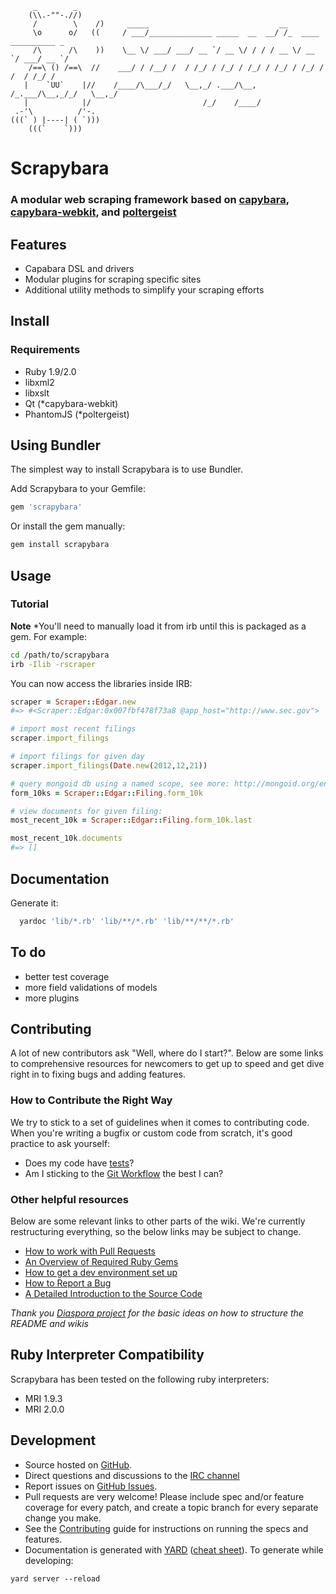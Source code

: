 	     _        _
	    (\\.-""-.//)
	     /        \    /)     _____                             __                    
	     \o      o/   ((     / ___/______________ _____  __  __/ /_  ____ __________ _
	     /\      /\    ))    \__ \/ ___/ ___/ __ `/ __ \/ / / / __ \/ __ `/ ___/ __ `/
	    /==\ () /==\  //    ___/ / /__/ /  / /_/ / /_/ / /_/ / /_/ / /_/ / /  / /_/ / 
	   |    `UU`    |//    /____/\___/_/   \__,_/ .___/\__, /_.___/\__,_/_/   \__,_/  
	   |            |/                         /_/    /____/
	 .-'\          /'-.
	(((` ) |----| ( `)))
	    (((`    `)))

# Scrapybara
### A modular web scraping framework based on [capybara](https://github.com/jnicklas/capybara), [capybara-webkit](https://github.com/thoughtbot/capybara-webkit), and [poltergeist](https://github.com/jonleighton/poltergeist)

## Features

* Capabara DSL and drivers
* Modular plugins for scraping specific sites
* Additional utility methods to simplify your scraping efforts

## Install

### Requirements

* Ruby 1.9/2.0
* libxml2
* libxslt
* Qt (*capybara-webkit)
* PhantomJS (*poltergeist)

## Using Bundler

The simplest way to install Scrapybara is to use Bundler.

Add Scrapybara to your Gemfile:

```ruby
gem 'scrapybara'
```

Or install the gem manually:

```sh
gem install scrapybara
```

## Usage

### Tutorial

**Note** *You'll need to manually load it from irb until this is packaged as a gem. For example:

```sh
cd /path/to/scrapybara
irb -Ilib -rscraper
```

You can now access the libraries inside IRB:

```ruby
scraper = Scraper::Edgar.new
#=> #<Scraper::Edgar:0x007fbf478f73a8 @app_host="http://www.sec.gov">

# import most recent filings
scraper.import_filings

# import filings for given day
scraper.import_filings(Date.new(2012,12,21))

# query mongoid db using a named scope, see more: http://mongoid.org/en/mongoid/docs/querying.html
form_10ks = Scraper::Edgar::Filing.form_10k

# view documents for given filing:
most_recent_10k = Scraper::Edgar::Filing.form_10k.last

most_recent_10k.documents
#=> []
```

## Documentation

Generate it: 

```sh
  yardoc 'lib/*.rb' 'lib/**/*.rb' 'lib/**/**/*.rb'
```

## To do

* better test coverage
* more field validations of models
* more plugins

## Contributing

A lot of new contributors ask "Well, where do I start?". Below are some links to comprehensive resources for newcomers to get up to speed and get dive right in to fixing bugs and adding features.

### How to Contribute the Right Way

We try to stick to a set of guidelines when it comes to contributing code. When you're writing a bugfix or custom code from scratch, it's good practice to ask yourself:

* Does my code have [tests](https://github.com/jgrevich/scrapybara/wiki/Testing-workflow)?
* Am I sticking to the [Git Workflow](https://github.com/jgrevich/scrapybara/wiki/Git-Workflow) the best I can?

### Other helpful resources

Below are some relevant links to other parts of the wiki. We're currently restructuring everything, so the below links may be subject to change.

* [How to work with Pull Requests](https://github.com/jgrevich/scrapybara/wiki/Merging-Pull-Requests)
* [An Overview of Required Ruby Gems](https://github.com/jgrevich/scrapybara/wiki/Overview-of-Required-Gems)
* [How to get a dev environment set up](https://github.com/jgrevich/scrapybara/wiki/Installing-and-Running)
* [How to Report a Bug](https://github.com/jgrevich/scrapybara/wiki/Report-a-Bug)
* [A Detailed Introduction to the Source Code](https://github.com/jgrevich/scrapybara/wiki/An-Introduction-to-the-Source-Code)

*Thank you [Diaspora project](https://github.com/diaspora/diaspora) for the basic ideas on how to structure the README and wikis*

## Ruby Interpreter Compatibility

Scrapybara has been tested on the following ruby interpreters:

* MRI 1.9.3
* MRI 2.0.0

## Development

* Source hosted on [GitHub](https://github.com/jgrevich/scrapybara).
* Direct questions and discussions to the [IRC channel](irc://irc.freenode.net/scrapybara)
* Report issues on [GitHub Issues](https://github.com/jgrevich/scrapybara/issues).
* Pull requests are very welcome! Please include spec and/or feature coverage for every patch,
  and create a topic branch for every separate change you make.
* See the [Contributing](https://github.com/jgrevich/scrapybara/blob/master/README.md#Contributing)
  guide for instructions on running the specs and features.
* Documentation is generated with [YARD](http://yardoc.org/) ([cheat sheet](http://cheat.errtheblog.com/s/yard/)).
  To generate while developing:

```
yard server --reload
```
